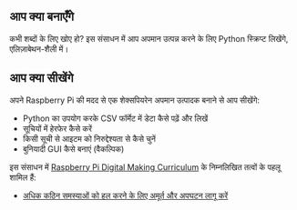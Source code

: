 ## आप क्या बनाएँगे
कभी शब्दों के लिए खोए हो? इस संसाधन में आप अपमान उत्पन्न करने के लिए Python स्क्रिप्ट लिखेंगे, एलिज़ाबेथन-शैली में।

## आप क्या सीखेंगे
अपने Raspberry Pi की मदद से एक शेक्सपियरेन अपमान उत्पादक बनाने से आप सीखेंगे:

- Python का उपयोग करके CSV फॉर्मेट में डेटा कैसे पढ़ें और लिखें
- सूचियों में हेरफेर कैसे करें
- किसी सूची से आइटम को निरुद्देश्यता से कैसे चुनें
- बुनियादी GUI कैसे बनाएं (वैकल्पिक)

इस संसाधन में [Raspberry Pi Digital Making Curriculum](https://www.raspberrypi.org/curriculum/) के निम्नलिखित तत्वों के पहलू शामिल हैं:

- [अधिक कठिन समस्याओं को हल करने के लिए अमूर्त और अपघटन लागू करें](https://curriculum.raspberrypi.org/programming/developer/)

